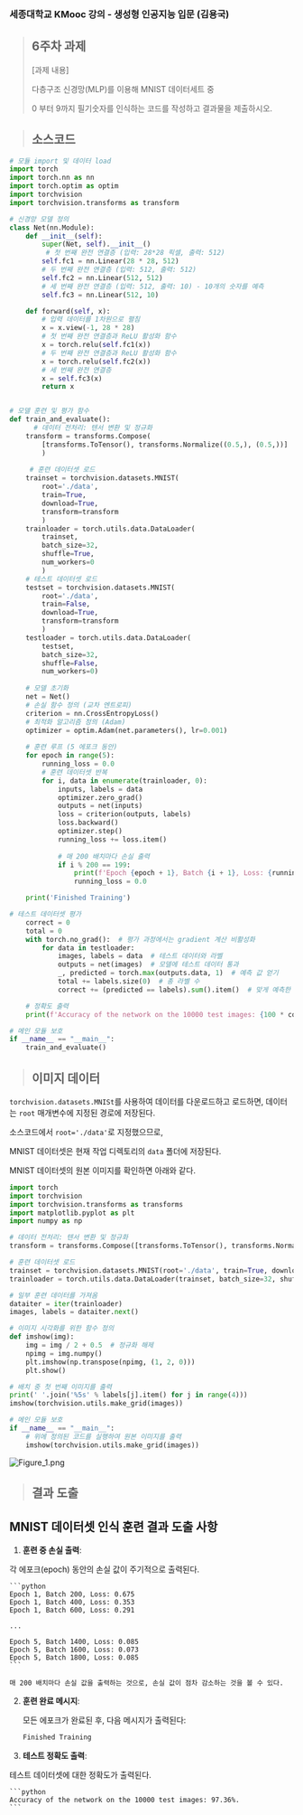 ### 세종대학교 KMooc 강의 - 생성형 인공지능 입문 (김용국)
>## 6주차 과제
  >[과제 내용]
>
  >다층구조 신경망(MLP)를 이용해 MNIST 데이터세트 중
>
  >0 부터 9까지 필기숫자를 인식하는 코드를 작성하고 결과물을 제출하시오.

>## 소스코드
```python
# 모듈 import 및 데이터 load
import torch
import torch.nn as nn
import torch.optim as optim
import torchvision
import torchvision.transforms as transform
```

```python
# 신경망 모델 정의
class Net(nn.Module):
    def __init__(self):
        super(Net, self).__init__()
         # 첫 번째 완전 연결층 (입력: 28*28 픽셀, 출력: 512)
        self.fc1 = nn.Linear(28 * 28, 512)
        # 두 번째 완전 연결층 (입력: 512, 출력: 512)
        self.fc2 = nn.Linear(512, 512)
        # 세 번째 완전 연결층 (입력: 512, 출력: 10) - 10개의 숫자를 예측
        self.fc3 = nn.Linear(512, 10)

    def forward(self, x):
        # 입력 데이터를 1차원으로 펼침
        x = x.view(-1, 28 * 28)
        # 첫 번째 완전 연결층과 ReLU 활성화 함수
        x = torch.relu(self.fc1(x))
        # 두 번째 완전 연결층과 ReLU 활성화 함수
        x = torch.relu(self.fc2(x))
        # 세 번째 완전 연결층
        x = self.fc3(x)
        return x
```

```python

# 모델 훈련 및 평가 함수
def train_and_evaluate():
	  # 데이터 전처리: 텐서 변환 및 정규화
    transform = transforms.Compose(
        [transforms.ToTensor(), transforms.Normalize((0.5,), (0.5,))]
        )
        
     # 훈련 데이터셋 로드
    trainset = torchvision.datasets.MNIST(
        root='./data', 
        train=True, 
        download=True, 
        transform=transform
        )
    trainloader = torch.utils.data.DataLoader(
        trainset, 
        batch_size=32, 
        shuffle=True, 
        num_workers=0
        )
    # 테스트 데이터셋 로드
    testset = torchvision.datasets.MNIST(
        root='./data', 
        train=False, 
        download=True, 
        transform=transform
        )
    testloader = torch.utils.data.DataLoader(
        testset, 
        batch_size=32, 
        shuffle=False, 
        num_workers=0)
    
    # 모델 초기화
    net = Net()
    # 손실 함수 정의 (교차 엔트로피)
    criterion = nn.CrossEntropyLoss()
    # 최적화 알고리즘 정의 (Adam)
    optimizer = optim.Adam(net.parameters(), lr=0.001)
    
    # 훈련 루프 (5 에포크 동안)
    for epoch in range(5):
        running_loss = 0.0
        # 훈련 데이터셋 반복
        for i, data in enumerate(trainloader, 0):
            inputs, labels = data
            optimizer.zero_grad()
            outputs = net(inputs)
            loss = criterion(outputs, labels)
            loss.backward()
            optimizer.step()
            running_loss += loss.item()
            
            # 매 200 배치마다 손실 출력
            if i % 200 == 199:
                print(f'Epoch {epoch + 1}, Batch {i + 1}, Loss: {running_loss / 200:.3f}')
                running_loss = 0.0

    print('Finished Training')
```

```python
# 테스트 데이터셋 평가
    correct = 0
    total = 0
    with torch.no_grad():  # 평가 과정에서는 gradient 계산 비활성화
        for data in testloader:
            images, labels = data  # 테스트 데이터와 라벨
            outputs = net(images)  # 모델에 테스트 데이터 통과
            _, predicted = torch.max(outputs.data, 1)  # 예측 값 얻기
            total += labels.size(0)  # 총 라벨 수
            correct += (predicted == labels).sum().item()  # 맞게 예측한 수

    # 정확도 출력
    print(f'Accuracy of the network on the 10000 test images: {100 * correct / total}%')

# 메인 모듈 보호
if __name__ == "__main__":
    train_and_evaluate()
```

>## 이미지 데이터

`torchvision.datasets.MNISt`를 사용하여 데이터를 다운로드하고 로드하면, 데이터는 `root` 매개변수에 지정된 경로에 저장된다. 

소스코드에서 `root='./data'`로 지정했으므로, 

MNIST 데이터셋은 현재 작업 디렉토리의 `data` 폴더에 저장된다.

MNIST 데이터셋의 원본 이미지를 확인하면 아래와 같다.

```python
import torch
import torchvision
import torchvision.transforms as transforms
import matplotlib.pyplot as plt
import numpy as np

# 데이터 전처리: 텐서 변환 및 정규화
transform = transforms.Compose([transforms.ToTensor(), transforms.Normalize((0.5,), (0.5,))])

# 훈련 데이터셋 로드
trainset = torchvision.datasets.MNIST(root='./data', train=True, download=True, transform=transform)
trainloader = torch.utils.data.DataLoader(trainset, batch_size=32, shuffle=True, num_workers=0)

# 일부 훈련 데이터를 가져옴
dataiter = iter(trainloader)
images, labels = dataiter.next()

# 이미지 시각화를 위한 함수 정의
def imshow(img):
    img = img / 2 + 0.5  # 정규화 해제
    npimg = img.numpy()
    plt.imshow(np.transpose(npimg, (1, 2, 0)))
    plt.show()

# 배치 중 첫 번째 이미지를 출력
print(' '.join('%5s' % labels[j].item() for j in range(4)))
imshow(torchvision.utils.make_grid(images))

# 메인 모듈 보호
if __name__ == "__main__":
    # 위에 정의된 코드를 실행하여 원본 이미지를 출력
    imshow(torchvision.utils.make_grid(images))

```

![Figure_1.png](https://prod-files-secure.s3.us-west-2.amazonaws.com/4b5bd0c8-1a5b-4370-bb4a-c0fc3e632bea/6603be5f-653b-4d0a-b39f-5550d7f47adb/Figure_1.png)

>## 결과 도출
## MNIST 데이터셋 인식 훈련 결과 도출 사항

1. **훈련 중 손실 출력**:

각 에포크(epoch) 동안의 손실 값이 주기적으로 출력된다.
    
    ```python
    Epoch 1, Batch 200, Loss: 0.675
    Epoch 1, Batch 400, Loss: 0.353
    Epoch 1, Batch 600, Loss: 0.291
    
    ...
    
    Epoch 5, Batch 1400, Loss: 0.085
    Epoch 5, Batch 1600, Loss: 0.073
    Epoch 5, Batch 1800, Loss: 0.085
    ```
    
    매 200 배치마다 손실 값을 출력하는 것으로, 손실 값이 점차 감소하는 것을 볼 수 있다.
    
2. **훈련 완료 메시지**:
    
    
    모든 에포크가 완료된 후, 다음 메시지가 출력된다:
    
    ```python
    Finished Training
    ```
    
3. **테스트 정확도 출력**:

  테스트 데이터셋에 대한 정확도가 출력된다.
    
    ```python
    Accuracy of the network on the 10000 test images: 97.36%.
    ```

